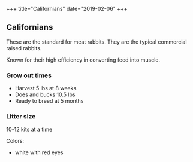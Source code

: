 
+++
title="Californians"
date="2019-02-06"
+++

## Californians


These are the standard for meat rabbits. They are the typical commercial raised rabbits. 

Known for their high efficiency in converting feed into muscle. 

### Grow out times

+ Harvest 5 lbs at 8 weeks.
+ Does and bucks 10.5 lbs
+ Ready to breed at 5 months

### Litter size
10-12 kits at a time


Colors: 

+ white with red eyes  